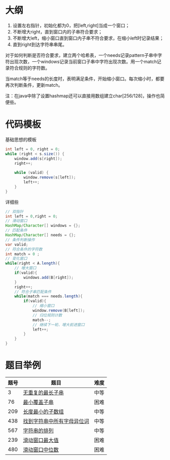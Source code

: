 # 大纲

1. 设置左右指针，初始化都为0，把[left,right]当成一个窗口；
2. 不断增大right，直到窗口内的子串符合要求；
3. 不断增大left，缩小窗口直到窗口内子串不符合要求，在缩小left时记录结果；
4. 直到right到达字符串串尾。

对于如何判断是否符合要求，建立两个哈希表，一个needs记录pattern子串中字符出现次数，一个windows记录当前窗口子串中字符出现次数。用一个match记录符合规则的字符数。

当match等于needs的长度时，表明满足条件，开始缩小窗口。每次缩小时，都要再次判断条件，更新match。

注：在java中除了设置hashmap还可以直接用数组建立char[256/128]，操作也简便些。


# 代码模板
基础思想的模板
```java
int left = 0, right = 0;
while (right < s.size()) {
    window.add(s[right]);
    right++;
    
    while (valid) {
        window.remove(s[left]);
        left++;
    }
}
```
详细些
```java
// 双指针
int left = 0,right = 0;
// 滑动窗口
HashMap/Character[] windows = {};
// 匹配条件
HashMap/Character[] needs = {};
// 条件判断操作
var valid;
// 符合条件的字符数
int match = 0 ;
// 变化窗口
while(right < A.length){
    // 增大窗口
    if(valid){
        windows.add(B[right]);
    }
    right++;
    // 符合子串匹配条件
    while(match === needs.length){
        if(valid){
            // 缩小窗口
            window.remove(B[left]);
            // 归位规则计数
            match--;
            // 继续下一轮、增大前进窗口
            left++;
        }
    }
}

```



# 题目举例

| 题号 | 题目                                                         | 难度 |
| ---- | ------------------------------------------------------------ | ---- |
| 3    | [无重复的最长子串](https://github.com/BarryBean/AlgorithmNotes/blob/master/%E6%BB%91%E5%8A%A8%E7%AA%97%E5%8F%A3/3%E6%97%A0%E9%87%8D%E5%A4%8D%E7%9A%84%E6%9C%80%E9%95%BF%E5%AD%90%E4%B8%B2.md) | 中等 |
| 76   | [最小覆盖子串](https://github.com/BarryBean/AlgorithmNotes/blob/master/%E6%BB%91%E5%8A%A8%E7%AA%97%E5%8F%A3/76%E6%9C%80%E5%B0%8F%E8%A6%86%E7%9B%96%E5%AD%90%E4%B8%B2.md) | 困难 |
| 209  | [长度最小的子数组](https://github.com/BarryBean/AlgorithmNotes/blob/master/%E6%BB%91%E5%8A%A8%E7%AA%97%E5%8F%A3/209%E9%95%BF%E5%BA%A6%E6%9C%80%E5%B0%8F%E7%9A%84%E5%AD%90%E6%95%B0%E7%BB%84.md) | 中等 |
| 438  | [找到字符串中所有字母异位词](https://github.com/BarryBean/AlgorithmNotes/blob/master/%E6%BB%91%E5%8A%A8%E7%AA%97%E5%8F%A3/438%E6%89%BE%E5%88%B0%E5%AD%97%E7%AC%A6%E4%B8%B2%E4%B8%AD%E6%89%80%E6%9C%89%E5%AD%97%E6%AF%8D%E5%BC%82%E4%BD%8D%E8%AF%8D.md) | 中等 |
| 567  | [字符串的排列](https://github.com/BarryBean/AlgorithmNotes/blob/master/%E6%BB%91%E5%8A%A8%E7%AA%97%E5%8F%A3/567%E5%AD%97%E7%AC%A6%E4%B8%B2%E7%9A%84%E6%8E%92%E5%88%97.md) | 中等 |
| 239  | [滑动窗口最大值](https://github.com/BarryBean/AlgorithmNotes/blob/master/%E5%8D%95%E8%B0%83%E6%A0%88/239%E6%BB%91%E5%8A%A8%E7%AA%97%E5%8F%A3%E6%9C%80%E5%A4%A7%E5%80%BC.md) | 困难 |
| 480  | [滑动窗口中位数](https://github.com/BarryBean/AlgorithmNotes/blob/master/%E6%BB%91%E5%8A%A8%E7%AA%97%E5%8F%A3/480%E6%BB%91%E5%8A%A8%E7%AA%97%E5%8F%A3%E4%B8%AD%E4%BD%8D%E6%95%B0.md) | 困难 |

